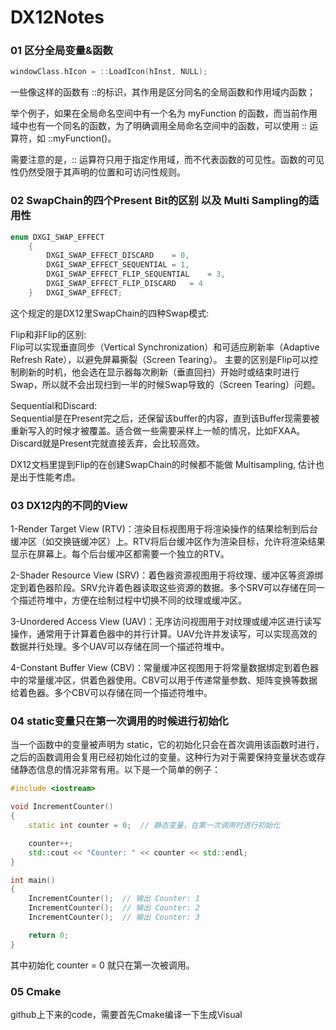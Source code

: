 # DX12Notes

### 01 区分全局变量&函数

```cpp
windowClass.hIcon = ::LoadIcon(hInst, NULL);
```

一些像这样的函数有 ::的标识，其作用是区分同名的全局函数和作用域内函数；

举个例子，如果在全局命名空间中有一个名为 myFunction 的函数，而当前作用域中也有一个同名的函数，为了明确调用全局命名空间中的函数，可以使用 :: 运算符，如 ::myFunction()。

需要注意的是，:: 运算符只用于指定作用域，而不代表函数的可见性。函数的可见性仍然受限于其声明的位置和可访问性规则。


### 02 SwapChain的四个Present Bit的区别 以及 Multi Sampling的适用性

```cpp
enum DXGI_SWAP_EFFECT
    {
        DXGI_SWAP_EFFECT_DISCARD	= 0,
        DXGI_SWAP_EFFECT_SEQUENTIAL	= 1,
        DXGI_SWAP_EFFECT_FLIP_SEQUENTIAL	= 3,
        DXGI_SWAP_EFFECT_FLIP_DISCARD	= 4
    } 	DXGI_SWAP_EFFECT;
```
这个规定的是DX12里SwapChain的四种Swap模式:</br>

Flip和非Flip的区别:</br>
Flip可以实现垂直同步（Vertical Synchronization）和可适应刷新率（Adaptive Refresh Rate），以避免屏幕撕裂（Screen Tearing）。
主要的区别是Flip可以控制刷新的时机，他会选在显示器每次刷新（垂直回扫）开始时或结束时进行Swap，所以就不会出现扫到一半的时候Swap导致的（Screen Tearing）问题。

Sequential和Discard:</br>
Sequential是在Present完之后，还保留该buffer的内容，直到该Buffer现需要被重新写入的时候才被覆盖。适合做一些需要采样上一帧的情况，比如FXAA。Discard就是Present完就直接丢弃，会比较高效。

DX12文档里提到Flip的在创建SwapChain的时候都不能做 Multisampling, 估计也是出于性能考虑。

### 03 DX12内的不同的View

1-Render Target View (RTV)：渲染目标视图用于将渲染操作的结果绘制到后台缓冲区（如交换链缓冲区）上。RTV将后台缓冲区作为渲染目标，允许将渲染结果显示在屏幕上。每个后台缓冲区都需要一个独立的RTV。

2-Shader Resource View (SRV)：着色器资源视图用于将纹理、缓冲区等资源绑定到着色器阶段。SRV允许着色器读取这些资源的数据。多个SRV可以存储在同一个描述符堆中，方便在绘制过程中切换不同的纹理或缓冲区。

3-Unordered Access View (UAV)：无序访问视图用于对纹理或缓冲区进行读写操作，通常用于计算着色器中的并行计算。UAV允许并发读写，可以实现高效的数据并行处理。多个UAV可以存储在同一个描述符堆中。

4-Constant Buffer View (CBV)：常量缓冲区视图用于将常量数据绑定到着色器中的常量缓冲区，供着色器使用。CBV可以用于传递常量参数、矩阵变换等数据给着色器。多个CBV可以存储在同一个描述符堆中。

### 04 static变量只在第一次调用的时候进行初始化

当一个函数中的变量被声明为 static，它的初始化只会在首次调用该函数时进行，之后的函数调用会复用已经初始化过的变量。这种行为对于需要保持变量状态或存储静态信息的情况非常有用。以下是一个简单的例子：

```cpp
#include <iostream>

void IncrementCounter()
{
    static int counter = 0;  // 静态变量，在第一次调用时进行初始化

    counter++;
    std::cout << "Counter: " << counter << std::endl;
}

int main()
{
    IncrementCounter();  // 输出 Counter: 1
    IncrementCounter();  // 输出 Counter: 2
    IncrementCounter();  // 输出 Counter: 3

    return 0;
}
```
其中初始化 counter = 0 就只在第一次被调用。


### 05 Cmake
github上下来的code，需要首先Cmake编译一下生成Visual